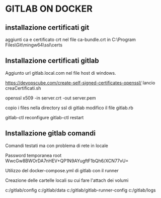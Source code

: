 # GITLAB ON DOCKER

## installazione certificati git 

aggiunti ca e certificato crt nel file ca-bundle.crt in 
C:\Program Files\Git\mingw64\ssl\certs

## Installazione certificati gitlab

Aggiunto url gitlab.local.com nel file host di windows.

https://devopscube.com/create-self-signed-certificates-openssl/
lancio creaCertificati.sh

openssl x509 -in server.crt -out server.pem

copio i files nella directory ssl di gitlab
modifico il file gitlab.rb

gitlab-ctl reconfigure
gitlab-ctl restart

## Installazione gitlab comandi 
Comandi testati ma con problema di rete in locale

Password temporanea root
WwcGw8BWOrDA7nHEV+QP1N9AYugftF1bQh6/XCN77vU=

Utilizzo del docker-compose.yml di gitlab con il runner

Creazione delle cartelle locali su cui fare l'attach dei volumi

c:/gitlab/config
c:/gitlab/data
c:/gitlab/gitlab-runner-config
c:/gitlab/logs